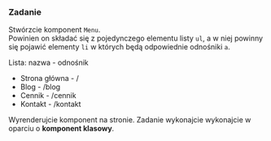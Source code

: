 ### Zadanie 

Stwórzcie komponent `Menu`.  
Powinien on składać się z pojedynczego elementu listy `ul`, a w niej powinny się pojawić elementy `li` w których będą odpowiednie odnośniki `a`.

Lista: nazwa - odnośnik

- Strona główna - /
- Blog - /blog
- Cennik - /cennik
- Kontakt - /kontakt

Wyrenderujcie komponent na stronie. Zadanie wykonajcie wykonajcie w oparciu o **komponent klasowy**.